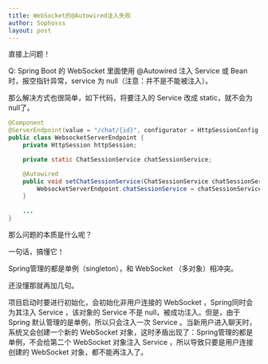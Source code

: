 ```yaml
---
title: WebSocket的@Autowired注入失败
author: Sophosss
layout: post
---
```

直接上问题！

Q: Spring Boot 的 WebSocket 里面使用 @Autowired 注入 Service 或 Bean 时，报空指针异常，service 为 null（注意：并不是不能被注入）。

那么解决方式也很简单，如下代码，将要注入的 Service 改成 static，就不会为null了。

```java
@Component
@ServerEndpoint(value = "/chat/{id}", configurator = HttpSessionConfig.class)
public class WebsocketServerEndpoint {
    private HttpSession httpSession;

    private static ChatSessionService chatSessionService;

    @Autowired
    public void setChatSessionService(ChatSessionService chatSessionService) {
        WebsocketServerEndpoint.chatSessionService = chatSessionService;
    }
    
    ...
}
```

那么问题的本质是什么呢？

一句话，搞懂它！

Spring管理的都是单例（singleton），和 WebSocket （多对象）相冲突。

还没懂那就再加几句。

项目启动时要进行初始化，会初始化非用户连接的 WebSocket ，Spring同时会为其注入 Service ，该对象的 Service 不是 null，被成功注入。但是，由于 Spring 默认管理的是单例，所以只会注入一次 Service 。当新用户进入聊天时，系统又会创建一个新的 WebSocket 对象，这时矛盾出现了：Spring管理的都是单例，不会给第二个 WebSocket 对象注入 Service ，所以导致只要是用户连接创建的 WebSocket 对象，都不能再注入了。
